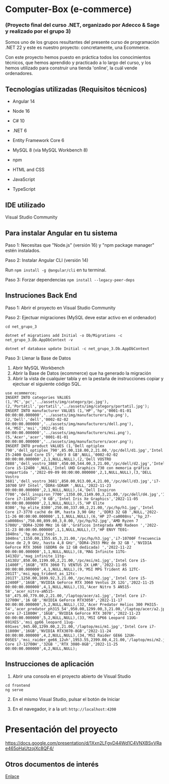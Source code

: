 # Computer-Box (e-commerce)
### (Proyecto final del curso .NET, organizado por Adecco & Sage y realizado por el grupo 3)

Somos uno de los grupos resultantes del presente curso de programación .NET 22 y este es nuestro proyecto: concretamente, una Ecommerce.

Con este proyecto hemos puesto en práctica todos los conocimientos técnicos, que hemos aprendido y practicado a lo largo del curso, y los hemos utilizado para construir una tienda 'online', la cuál vende ordenadores.

## Tecnologías utilizadas (Requisitos técnicos)

- Angular 14

- Node 16

- C# 10

- .NET 6

- Entity Framework Core 6

- MySQL 8 (vía MySQL Workbench 8)

- npm

- HTML and CSS

- JavaScript

- TypeScript

## IDE utilizado

Visual Studio Community

## Para instalar Angular en tu sistema
Paso 1: Necesitas que "Node.js" (versión 16) y "npm package manager" estén instalados.

Paso 2: Instalar Angular CLI (versión 14)

Run `npm install -g @angular/cli` en tu terminal.  
  
Paso 3: Forzar dependencias `npm install --legacy-peer-deps`  
  
  
## Instruciones Back End  
  
Paso 1: Abrir el proyecto en Visual Studio Community  
  
Paso 2: Ejectuar migraciones (MySQL deve estar activo en el ordenador)
  
```
cd net_grupo_3

dotnet ef migrations add Initial -o Db/Migrations -c net_grupo_3.Db.AppDbContext -v

dotnet ef database update Initial -c net_grupo_3.Db.AppDbContext
```
  
Paso 3: Llenar la Base de Datos  

1. Abrir MySQL Workbench  
2. Abrir la Base de Datos (ecommerce) que ha generado la migración
3. Abrir la vista de cualquier tabla y en la pestaña de instrucciones copiar y ejectuar el siguiente código SQL.
```
use ecommerce;
INSERT INTO categories VALUES (1,'PC','pc','../assets/img/category/pc.jpg'),(2,'Portátil','portatil','../assets/img/category/portatil.jpg');
INSERT INTO manufacturer VALUES (1,'HP','hp','0001-01-01 00:00:00.000000','../assets/img/manufacturers/hp.png'),(2,'Dell','dell','0002-02-02 00:00:00.000000','../assets/img/manufacturers/dell.png'),(4,'MSI','msi','2022-01-01 00:00:00.000000','../assets/img/manufacturers/msi.png'),(5,'Acer','acer','0001-01-01 00:00:00.000000','../assets/img/manufacturers/acer.png');
INSERT INTO product VALUES (1,'Dell optiplex 790','dell_optiplex_790',85.00,118.00,2,21.00,'/pc/dell/d1.jpg','Intel I5-2400 Quad Core I5','ddr3 8 GB',NULL,'0002-02-02 00:00:00.000000',2,1,NULL,NULL),(2,'Dell VOSTRO 3888','dell_vostro_3888',450.00,544.00,3,21.00,'/pc/dell/d2.jpg','Intel Core i5-12400 ',NULL,'Intel UHD Graphics 730 con memoria gráfica compartida ','2022-09-09 00:00:00.000000',2,1,NULL,NULL),(3,'DELL Vostro 3681','dell_vostro_3681',850.00,913.00,4,21.00,'/pc/dell/d3.jpg','i7-10700 SFF Intel','DDR4-SDRAM ',NULL,'2022-11-23 00:00:00.000000',2,1,NULL,NULL),(4,'Dell Inspiron 7700','dell_inspiron_7700',1350.00,1149.00,3,21.00,'/pc/dell/d4.jpg','Intel Core i7-1165G7','8 GB','Intel Iris Xe Graphics','2022-11-05 00:00:00.000000',2,1,NULL,NULL),(5,'HP Elite 8300','hp_elite_8300',250.00,337.00,2,21.00,'/pc/hp/h1.jpg','Intel Core i7-3770 caché de 8M, hasta 3,90 GHz ','DDR3 32 GB ',NULL,'2022-11-26 00:00:00.000000',1,1,NULL,NULL),(6,'HP 27-ca0008ns','hp_27-ca0008ns',750.00,899.00,3,0.00,'/pc/hp/h2.jpg','AMD Ryzen 7 5700U','DDR4-3200 MHz 16 GB','Gráficos Integrada AMD Radeon ','2022-11-23 00:00:00.000000',1,1,NULL,NULL),(7,'HP ENVY TE01-1040ns','hp_enviy_teo1-1040ns',1150.00,1355.85,3,21.00,'/pc/hp/h3.jpg','i7-10700F frecuencia base de 2,9 GHz, hasta 4,8 GHz','DDR4-2933 MHz de 32 GB ','NVIDIA GeForce RTX 3060 (GDDR6 de 12 GB dedicada) ','2022-11-22 00:00:00.000000',1,1,NULL,NULL),(8,'MAG Infinite 11TG-1413EU','mag_infinite_11tg-1413EU',850.00,1199.00,2,21.00,'/pc/msi/m1.jpg','Intel Core i5-11400F','16GB','RTX 3060 Ti VENTUS 2X LHR','2022-11-05 00:00:00.000000',4,1,NULL,NULL),(9,'MSI MPG Trident AS 12TC-201IT','msi_mpg_trident_as_12tc-201IT',1250.00,1699.92,3,21.00,'/pc/msi/m2.jpg','Intel Core i5-12400F','16GB','NVIDIA GeForce RTX 3060 Ventus 2X 12G','2022-11-25 00:00:00.000000',4,1,NULL,NULL),(31,'Acer Nitro 5 AN515-58','acer_nitro-aN515-58',475.00,779.00,2,21.00,'/laptop/acer/a1.jpg','Intel Core i7-12700H','16 GB','NVIDIA GeForce RTX3050','2022-11-17 00:00:00.000000',5,2,NULL,NULL),(32,'Acer Predator Helios 300 PH315-54','acer_predator_ph315_54',950.00,1299.00,3,21.00,'/laptop/acer/a2.jpg','Intel Core i7-11800H','16GB','NVIDIA GeForce RTX 3070','2022-11-23 00:00:00.000000',5,2,NULL,NULL),(33,'MSI GP66 Leopard 11UG-691XES','msi_gp66_leopard_11ug-691xes',945.00,1299.00,2,21.00,'/laptop/msi/m1.jpg','Intel Core i7-11800H','16GB','NVIDIA RTX3070-8GB','2022-11-24 00:00:00.000000',4,2,NULL,NULL),(34,'MSI Raider GE66 12UH-005ES','msi_raider_ge66_12uh',1953.55,2399.00,4,21.00,'/laptop/msi/m2.jpg','Intel Core i7-12700H','32GB ','RTX 3080-8GB','2022-11-25 00:00:00.000000',4,2,NULL,NULL);
```
  
## Instrucciones de aplicación  
  
1. Abrir una consola en el proyecto abierto de Visual Studio
```
cd frontend
ng serve
```
  
2. En el mismo Visual Studio, pulsar el botón de Iniciar
  
3. En el navegador, ir a la url: `http://localhost:4200`

# Presentación del proyecto
https://docs.google.com/presentation/d/1Xxn2LFgyD44Wd1C4VNXBSvVRae465oHaUtzojXc8QF4/  
  
  
## Otros documentos de interés  
[Enlace](Documentacion)

